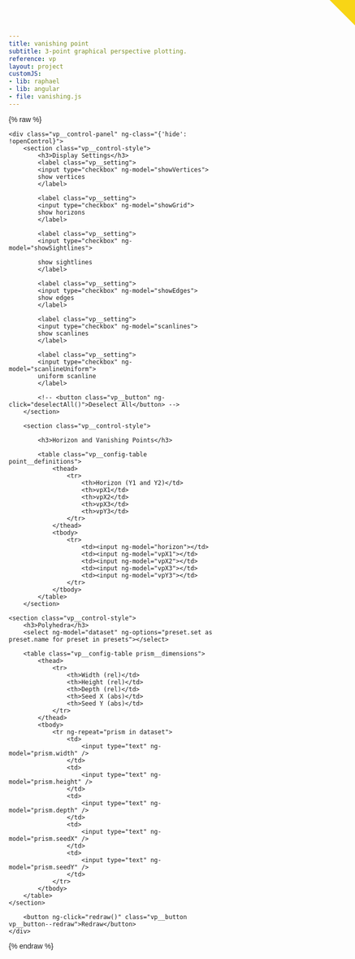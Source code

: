```yaml
---
title: vanishing point
subtitle: 3-point graphical perspective plotting.
reference: vp
layout: project
customJS:
- lib: raphael
- lib: angular
- file: vanishing.js
---
```

{% raw %}

<style>
* {
	box-sizing: border-box;
	padding: 0;
	margin: 0;
}
body {
	font-family: "WhitneyLight", helvetica, arial, sans-serif;
}
.control-toggle {
	position: fixed;
	right: 0;
	top: 0;
	z-index: 501;
	border: none;
	background: none;
	font-family: "WhitneyLight", helvetica, arial, sans-serif;
	color: rgba(0,0,0,0);
	transition: color 0.5s;
}
.control-toggle i {
	color: rgba(130,11,4,255);
	position: absolute;
	right: 5px;
	top: 5px;
	font-size: 20px;
	transition: color 0.5s;
}
.control-toggle:before {
	content: "";
	height: 0;
	width: 0;
	float: right;
	display: block;
	border-right: 25px solid #f8d516;
	border-top: 25px solid #f8d516;
	border-bottom: 25px solid transparent;
	border-left: 25px solid transparent;
}
.control-toggle:hover {
	color: rgba(0,0,0,1);
	cursor: pointer;
}
.control-toggle:focus {
	outline: none;
}
.control-toggle:hover i { 
	color: #fef9dc;
}
.vp__control-panel {
	position: fixed;
	height: 100%;
	z-index: 500;
	top: 0;
	padding: 50px 25px;
	right: 0;
	width: 50%;
	background-color: rgba(252,251,247,.9);
}
.hide {
	display: none;
}
.vp__control-style {
	display: block;
}
.vp__config-table {
	border-collapse: collapse;
	width: 100%;
}
.vp__config-table tr {
	border-bottom: 1px solid #eee;
}
.vp__config-table th {
	width: 20%;
}
.vp__config-table tbody td {
	border-right: 1px solid #eee;
	width: 20%;
}
.vp__config-table tr input {
	border: none;
	padding: 0.5em;
	font: 1em "WhitneyLight", helvetica, arial, sans-serif;
	width: 100%;
}
.vp__button {
	font: 1em "WhitneyLight", helvetica, arial, sans-serif;
	padding: 0.5em;
	border: 1px solid #eee;
}
.vp__setting {
	background-color: white;
	padding: 2px 5px;
	border-radius: 50px;
}
.vp__button--redraw {
	background-color: #94e515;
	float: right;
	margin-top: 1em;
}
</style>

<div ng-app="vanish" ng-controller="vanishingSettings">
	<button class="control-toggle" ng-click="toggleCtrlPanel()"><i class="ion-gear-b" data-pack="default" data-tags="settings, options, cog"></i> Toggle Control Panel</button>
	
	<div class="vp__control-panel" ng-class="{'hide': !openControl}">
		<section class="vp__control-style">
			<h3>Display Settings</h3>
			<label class="vp__setting">
			<input type="checkbox" ng-model="showVertices">
			show vertices
			</label>
			
			<label class="vp__setting">
			<input type="checkbox" ng-model="showGrid">
			show horizons
			</label>
			
			<label class="vp__setting">
			<input type="checkbox" ng-model="showSightlines">

			show sightlines
			</label>
			
			<label class="vp__setting">
			<input type="checkbox" ng-model="showEdges">
			show edges
			</label>
			
			<label class="vp__setting">
			<input type="checkbox" ng-model="scanlines">
			show scanlines
			</label>

			<label class="vp__setting">
			<input type="checkbox" ng-model="scanlineUniform">
			uniform scanline
			</label>
			
			<!-- <button class="vp__button" ng-click="deselectAll()">Deselect All</button> -->
		</section>
		
		<section class="vp__control-style">
<!-- 		
			<label></label>
			<input ng-model="horizon">

			<label>vpX1</label>
			<input ng-model="vpX1">

			<label>vpX2</label>
			<input ng-model="vpX2">

			<label>vpX3</label>
			<input ng-model="vpX3">

			<label>vpY3</label>
			<input ng-model="vpY3"> -->

			<h3>Horizon and Vanishing Points</h3>

			<table class="vp__config-table point__definitions">
				<thead>
					<tr>
						<th>Horizon (Y1 and Y2)</td>
						<th>vpX1</td>
						<th>vpX2</td>
						<th>vpX3</td>
						<th>vpY3</td>
					</tr>
				</thead>
				<tbody>
					<tr>
						<td><input ng-model="horizon"></td>
						<td><input ng-model="vpX1"></td>
						<td><input ng-model="vpX2"></td>
						<td><input ng-model="vpX3"></td>
						<td><input ng-model="vpY3"></td>
					</tr>
				</tbody>
			</table>
		</section>
		
	<section class="vp__control-style">
		<h3>Polyhedra</h3>
		<select ng-model="dataset" ng-options="preset.set as preset.name for preset in presets"></select>
		
		<table class="vp__config-table prism__dimensions">
			<thead>
				<tr>
					<th>Width (rel)</td>
					<th>Height (rel)</td>
					<th>Depth (rel)</td>
					<th>Seed X (abs)</td>
					<th>Seed Y (abs)</td>
				</tr>
			</thead>
			<tbody>
				<tr ng-repeat="prism in dataset">
					<td>
						<input type="text" ng-model="prism.width" />
					</td>
					<td>
						<input type="text" ng-model="prism.height" />
					</td>
					<td>
						<input type="text" ng-model="prism.depth" />
					</td>
					<td>
						<input type="text" ng-model="prism.seedX" />
					</td>
					<td>
						<input type="text" ng-model="prism.seedY" />
					</td>
				</tr>
			</tbody>
		</table>
	</section>
		
		<button ng-click="redraw()" class="vp__button vp__button--redraw">Redraw</button>
	</div>
</div>
{% endraw %}